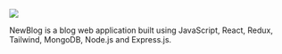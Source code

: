 ![](images/newblog.png)

NewBlog is a blog web application built using JavaScript, React, Redux, Tailwind, MongoDB, Node.js and Express.js.

